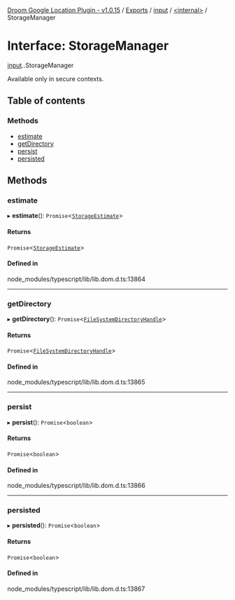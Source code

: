 [Droom Google Location Plugin - v1.0.15](../README.md) / [Exports](../modules.md) / [input](../modules/input.md) / [<internal\>](../modules/input._internal_.md) / StorageManager

# Interface: StorageManager

[input](../modules/input.md).[<internal>](../modules/input._internal_.md).StorageManager

Available only in secure contexts.

## Table of contents

### Methods

- [estimate](input._internal_.StorageManager.md#estimate)
- [getDirectory](input._internal_.StorageManager.md#getdirectory)
- [persist](input._internal_.StorageManager.md#persist)
- [persisted](input._internal_.StorageManager.md#persisted)

## Methods

### estimate

▸ **estimate**(): `Promise`<[`StorageEstimate`](input._internal_.StorageEstimate.md)\>

#### Returns

`Promise`<[`StorageEstimate`](input._internal_.StorageEstimate.md)\>

#### Defined in

node_modules/typescript/lib/lib.dom.d.ts:13864

___

### getDirectory

▸ **getDirectory**(): `Promise`<[`FileSystemDirectoryHandle`](../modules/input._internal_.md#filesystemdirectoryhandle)\>

#### Returns

`Promise`<[`FileSystemDirectoryHandle`](../modules/input._internal_.md#filesystemdirectoryhandle)\>

#### Defined in

node_modules/typescript/lib/lib.dom.d.ts:13865

___

### persist

▸ **persist**(): `Promise`<`boolean`\>

#### Returns

`Promise`<`boolean`\>

#### Defined in

node_modules/typescript/lib/lib.dom.d.ts:13866

___

### persisted

▸ **persisted**(): `Promise`<`boolean`\>

#### Returns

`Promise`<`boolean`\>

#### Defined in

node_modules/typescript/lib/lib.dom.d.ts:13867
